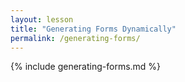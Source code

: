 ```yaml
---
layout: lesson
title: "Generating Forms Dynamically"
permalink: /generating-forms/
---
```


{% include generating-forms.md %}
